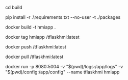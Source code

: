 
cd build

pip install -r .\requirements.txt --no-user -t ./packages


docker build -t hmiapp .

docker tag hmiapp <repo-name>/tflaskhmi:latest

docker push <repo-name>/tflaskhmi:latest

docker pull <repo-name>/tflaskhmi:latest

docker run -p 8080:5004 -v "$(pwd)/logs:/app/logs" -v "$(pwd)/config:/app/config" --name tflaskhmi hmiapp


